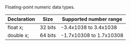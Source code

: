  

Floating-point numeric data types.

|Declaration|Size|Supported number range|
|---|---|---|
|float x;|32 bits|-3.4x1038 to 3.4x1038|
|double x;|64 bits|-1.7x10308 to 1.7x10308|
